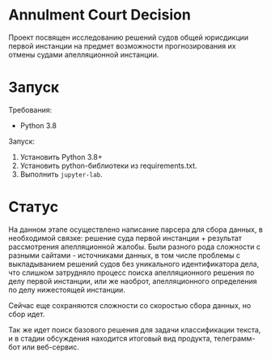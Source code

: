 # Annulment Court Decision

Проект посвящен исследованию решений судов общей юрисдикции первой инстанции на предмет возможности прогнозирования их отмены судами апелляционной инстанции.

# Запуск

Требования:
* Python 3.8

Запуск:
1. Установить Python 3.8+
2. Установить python-библиотеки из requirements.txt.
3. Выполнить `jupyter-lab`.

# Статус

На данном этапе осуществлено написание парсера для сбора данных, в необходимой связке: решение суда первой инстанции + результат рассмотрения апелляционной жалобы. Были разного рода сложности с разными сайтами - источниками данных, в том числе проблемы с выкладыванием решений судов без уникального идентификатора дела, что слишком затрудняло процесс поиска апелляционного решения по делу первой инстанции, или же наоброт, апелляционного определения по делу нижестоящей инстанции.

Сейчас еще сохраняются сложности со скоростью сбора данных, но сбор идет.

Так же идет поиск базового решения для задачи классификации текста, и в стадии обсуждения находится итоговый вид продукта, телеграмм-бот или веб-сервис.
